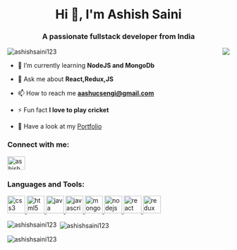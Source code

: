 

<h1 align="center">Hi 👋, I'm Ashish Saini</h1>
<h3 align="center">A passionate fullstack developer from India</h3>

<img align="right" src="https://media.tenor.com/NOYF3f82b_gAAAAC/programmer.gif" />
<p align="left"> <img src="https://komarev.com/ghpvc/?username=ashishsaini123&label=Profile%20views&color=0e75b6&style=flat" alt="ashishsaini123" /> </p>



- 🌱 I’m currently learning **NodeJS and MongoDb**

- 💬 Ask me about **React,Redux,JS**

- 📫 How to reach me **aashucsengi@gmail.com**

- ⚡ Fun fact **I love to play cricket**

- 💬 Have a look at my <a href="https://ashishsaini123portfolio.netlify.app/">Portfolio</a>

<h3 align="left">Connect with me:</h3>
<p align="left">
<a href="https://www.linkedin.com/in/ashish-saini-6b3a9920a/" target="blank"><img align="center" src="https://cdn-icons-png.flaticon.com/512/174/174857.png" alt="ashish saini" height="30" width="40" /></a>
</p>


<h3 align="left">Languages and Tools:</h3>
<p align="left"> 
<a href="https://www.w3schools.com/css/" target="_blank" rel="noreferrer">
<img src="https://cdn.pixabay.com/photo/2017/08/05/11/16/logo-2582747_1280.png" alt="css3" width="40" height="40"/> </a>
<a href="https://www.w3.org/html/" target="_blank" rel="noreferrer">
<img src="https://www.freeiconspng.com/thumbs/html5-icon/html5-icon-1.png" alt="html5" width="40" height="40"/> </a> 
<a href="https://www.java.com" target="_blank" rel="noreferrer">
<img src="https://cdn-icons-png.flaticon.com/512/5968/5968282.png" alt="java" width="40" height="40"/> </a> 
<a href="https://developer.mozilla.org/en-US/docs/Web/JavaScript" target="_blank" rel="noreferrer"> 
<img src="https://e7.pngegg.com/pngimages/602/440/png-clipart-javascript-open-logo-number-js-angle-text-thumbnail.png" alt="javascript" width="40" height="40"/> </a>
<a href="https://www.mongodb.com/" target="_blank" rel="noreferrer">
<img src="https://w7.pngwing.com/pngs/956/695/png-transparent-mongodb-original-wordmark-logo-icon-thumbnail.png" alt="mongodb" width="40" height="40"/> </a>
<a href="https://nodejs.org" target="_blank" rel="noreferrer">
<img src="https://upload.wikimedia.org/wikipedia/commons/thumb/d/d9/Node.js_logo.svg/2560px-Node.js_logo.svg.png" alt="nodejs" width="40" height="40"/> </a>
<a href="https://reactjs.org/" target="_blank" rel="noreferrer">
<img src="https://cdn.iconscout.com/icon/free/png-256/react-1-282599.png" alt="react" width="40" height="40"/> </a> 
<a href="https://redux.js.org" target="_blank" rel="noreferrer">
<img src="https://encrypted-tbn0.gstatic.com/images?q=tbn:ANd9GcSaAFUuo6lNUC4BwZ1-HRqN8ZrTQ-WFcaw5JL5GimbkMg&s" alt="redux" width="40" height="40"/> </a>
</p>

<p><img align="left" src="https://github-readme-stats.vercel.app/api/top-langs?username=ashishsaini123&show_icons=true&locale=en&layout=compact" alt="ashishsaini123" /></p>

<p>&nbsp;<img align="center" src="https://github-readme-stats.vercel.app/api?username=ashishsaini123&show_icons=true&locale=en" alt="ashishsaini123" /></p>

<p><img align="center" src="https://github-readme-streak-stats.herokuapp.com/?user=ashishsaini123&" alt="ashishsaini123" /></p>
